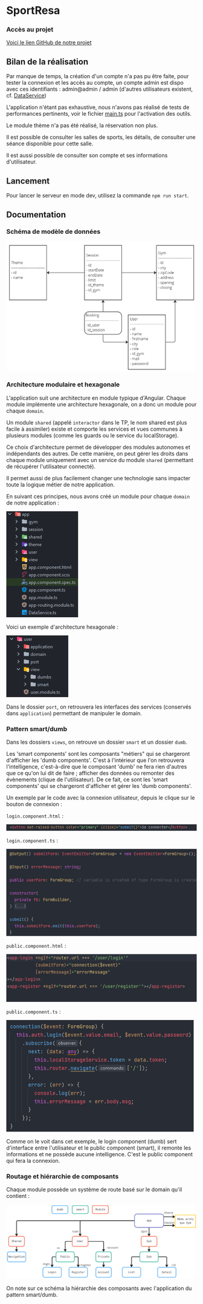 # SportResa

### Accès au projet

[Voici le lien GitHub de notre projet](https://github.com/AlbertMcAvoy/sport-resa)

## Bilan de la réalisation

Par manque de temps, la création d'un compte n'a pas pu être faite, pour tester la connexion et les accès au compte, un compte admin est dispo avec ces identifiants : admin@admin / admin (d'autres utilisateurs existent, cf. [DataService](src/app/DataService.ts))

L'application n'étant pas exhaustive, nous n'avons pas réalisé de tests de performances pertinents, voir le fichier [main.ts](src/main.ts) pour l'activation des outils.

Le module thème n'a pas été réalisé, la réservation non plus.

Il est possible de consulter les salles de sports, les détails, de consulter une séance disponible pour cette salle.

Il est aussi possible de consulter son compte et ses informations d'utilisateur.

## Lancement

Pour lancer le serveur en mode dev, utilisez la commande `npm run start`.

## Documentation
### Schéma de modèle de données
![Schema_modele_donnees](doc/modele_donnees.png)

### Architecture modulaire et hexagonale

L'application suit une architecture en module typique d'Angular. Chaque module implémente une architecture hexagonale, on a donc un module pour chaque `domain`.

Un module `shared` (appelé `interactor` dans le TP, le nom shared est plus facile à assimiler) existe et comporte les services et vues communes à plusieurs modules (comme les guards ou le service du localStorage).

Ce choix d'architecture permet de développer des modules autonomes et indépendants des autres. De cette manière, on peut gérer les droits dans chaque module uniquement avec un service du module `shared` (permettant de récupérer l'utilisateur connecté).  

Il permet aussi de plus facilement changer une technologie sans impacter toute la logique métier de notre application.

En suivant ces principes, nous avons créé un module pour chaque `domain` de notre application :

![arborescence_modulaire](doc/arbo_modulaire.png)

Voici un exemple d'architecture hexagonale :

![arborescence_hexa](doc/arbo_hexa.png)

Dans le dossier `port`, on retrouvera les interfaces des services (conservés dans `application`) permettant de manipuler le domain.

### Pattern smart/dumb

Dans les dossiers `views`, on retrouve un dossier `smart` et un dossier `dumb`.

Les 'smart components' sont les composants "métiers" qui se chargeront d'afficher les 'dumb components'. C'est à l'intérieur que l'on retrouvera l'intelligence, c'est-à-dire que le composant 'dumb' ne fera rien d'autres que ce qu'on lui dit de faire ; afficher des données ou remonter des évènements (clique de l'utilisateur).
De ce fait, ce sont les 'smart components' qui se chargeront d'afficher et gérer les 'dumb components'.

Un exemple par le code avec la connexion utilisateur, depuis le clique sur le bouton de connexion :

`login.component.html` :

![img.png](doc/login_component_html.png)

`login.component.ts` :

![img.png](doc/login_component_ts.png)

`public.component.html` :

![img.png](doc/public_component_html.png)

`public.component.ts` :

![img.png](doc/public_component_ts.png)

Comme on le voit dans cet exemple, le login component (dumb) sert d'interface entre l'utilisateur et le public component (smart), il remonte les informations et ne possède aucune intelligence.
C'est le public component qui fera la connexion.

### Routage et hiérarchie de composants

Chaque module possède un système de route basé sur le domain qu'il contient :

![routage_hierarchie](doc/routage_hierarchie.png)

On note sur ce schéma la hiérarchie des composants avec l'application du pattern smart/dumb.
